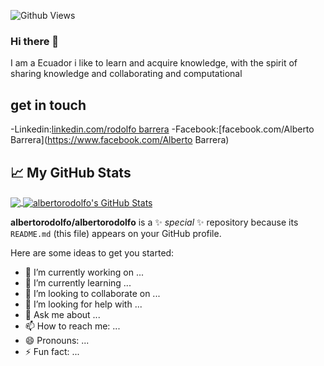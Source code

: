 ![Github Views](https://kamrev.com/ghpvc/?username=albertorodolfo&color=2685BF)

### Hi there 👋
I am  a Ecuador i like to learn and acquire knowledge, with the spirit of sharing knowledge and collaborating and computational 
## get in touch
-Linkedin:[linkedin.com/rodolfo barrera](https://www.linkedin.com/in/rodolfo-barrera)
-Facebook:[facebook.com/Alberto Barrera](https://www.facebook.com/Alberto Barrera)
## &#x1f4c8; My GitHub Stats

<a href="https://github.com/albertorodolfo/albertorodolfo">
  <img align="center" src="https://github-readme-stats.vercel.app/api/top-langs/?username=albertorodolfo&hide=java,html&title_color=ffffff&text_color=c9cacc&icon_color=2bbc8a&bg_color=1d1f21"/>
</a>

<a href="https://github.com/albertorodolfo/albertorodolfo">
  <img align="center" src="https://github-readme-stats.vercel.app/api?username=albertorodolfo&show_icons=true&line_height=27&count_private=true&title_color=ffffff&text_color=c9cacc&icon_color=2bbc8a&bg_color=1d1f21" alt="albertorodolfo's GitHub Stats" />
</a>

**albertorodolfo/albertorodolfo** is a ✨ _special_ ✨ repository because its `README.md` (this file) appears on your GitHub profile.

Here are some ideas to get you started:

- 🔭 I’m currently working on ...
- 🌱 I’m currently learning ...
- 👯 I’m looking to collaborate on ...
- 🤔 I’m looking for help with ...
- 💬 Ask me about ...
- 📫 How to reach me: ...
- 😄 Pronouns: ...
- ⚡ Fun fact: ...
